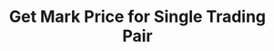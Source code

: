 ---
title: Get Mark Price for Single Trading Pair
position_number: 13
type: get
description: /az/future/market/v1/public/q/symbol-mark-price
parameters:
    -
        name: symbol
        type: string
        mandatory: true
        default: N/A
        description: Trading pair
        ranges:
content_markdown: Note：This method does not require a signature.
left_code_blocks:
    -
        code_block: "public void getKLine() {\r\n\tString text = HttpUtil.get(URL + \"/data/api/az/future/market/v1/getKLine?market=btc_usdt&type=1min&since=0\");\r\n\tSystem.out.println(text);\r\n}"
        title: Java
        language: java
right_code_blocks:
    - code_block: |-
        {
          "error": {
            "code": "",
            "msg": ""
          },
          "msgInfo": "success",
          "returnCode": 0,
          "result": {
                "s": "btc_usdt",   //Trading pair
                "p": "110069.5",   //Price
                "t": 1761981015615 //Timestamp
          }
        }
      title: Response
      language: json
---
